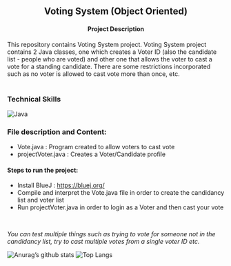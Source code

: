 <h2 align='center'><b> Voting System (Object Oriented) </b></h2>
<h4 align='center'> Project Description </h4> 
This repository contains Voting System project. Voting System project contains 2 Java classes, one which creates a Voter ID (also the candidate list - people who are voted) and other one that allows the voter to cast a vote for a standing candidate. There are some restrictions incorporated such as no voter is allowed to cast vote more than once, etc.  <br><br>

### Technical Skills 
![Java](https://img.shields.io/badge/java-%23ED8B00.svg?style=for-the-badge&logo=java&logoColor=white)

### File description and Content:
* Vote.java : Program created to allow voters to cast vote
* projectVoter.java : Creates a Voter/Candidate profile

#### Steps to run the  project:
- Install BlueJ : https://bluej.org/
- Compile and interpret the Vote.java file in order to create the candidancy list and voter list
- Run projectVoter.java in order to login as a Voter and then cast your vote
<br>

_You can test multiple things such as trying to vote for someone not in the candidancy list, try to cast multiple votes from a single voter ID etc._
        
![Anurag’s github stats](https://github-readme-stats.vercel.app/api?username=Anshumaan-Chauhan02)
![Top Langs](https://github-readme-stats.vercel.app/api/top-langs/?username=Anshumaan-Chauhan02&layout=compact)
